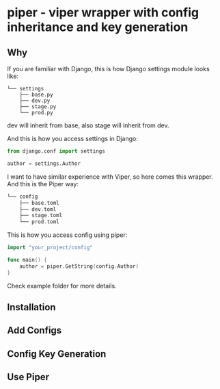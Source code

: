 # piper - viper wrapper with config inheritance and key generation

## Why
If you are familiar with Django, this is how Django settings module looks like:

```console {12-20}
└── settings
    ├── base.py
    ├── dev.py
	├── stage.py
	└── prod.py
```
dev will inherit from base, also stage will inherit from dev.

And this is how you access settings in Django:

```python
from django.conf import settings

author = settings.Author
```

I want to have similar experience with Viper, so here comes this wrapper. And this is the Piper way:

```go
└── config
    ├── base.toml
    ├── dev.toml
	├── stage.toml
	└── prod.toml
```
This is how you access config using piper:

```go
import "your_project/config"

func main() {
	author = piper.GetString(config.Author)
}
```

Check example folder for more details.

## Installation
## Add Configs
## Config Key Generation
## Use Piper
